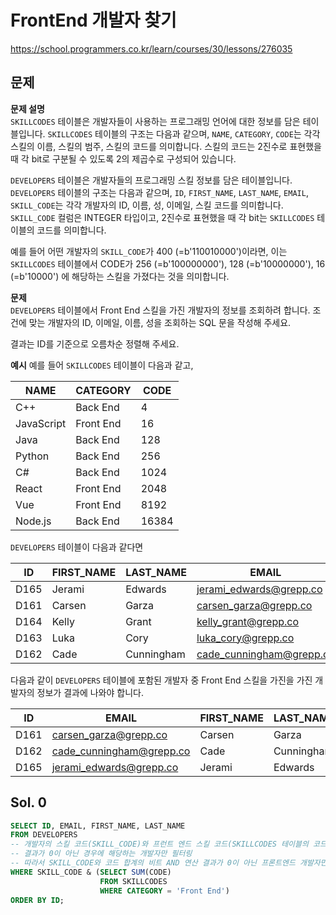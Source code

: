 # FrontEnd 개발자 찾기
https://school.programmers.co.kr/learn/courses/30/lessons/276035

## 문제
**문제 설명**   
`SKILLCODES` 테이블은 개발자들이 사용하는 프로그래밍 언어에 대한 정보를 담은 테이블입니다. `SKILLCODES` 테이블의 구조는 다음과 같으며, `NAME`, `CATEGORY`, `CODE`는 각각 스킬의 이름, 스킬의 범주, 스킬의 코드를 의미합니다. 스킬의 코드는 2진수로 표현했을 때 각 bit로 구분될 수 있도록 2의 제곱수로 구성되어 있습니다.

`DEVELOPERS` 테이블은 개발자들의 프로그래밍 스킬 정보를 담은 테이블입니다. `DEVELOPERS` 테이블의 구조는 다음과 같으며, `ID`, `FIRST_NAME`, `LAST_NAME`, `EMAIL`, `SKILL_CODE`는 각각 개발자의 ID, 이름, 성, 이메일, 스킬 코드를 의미합니다. `SKILL_CODE` 컬럼은 INTEGER 타입이고, 2진수로 표현했을 때 각 bit는 `SKILLCODES` 테이블의 코드를 의미합니다.

예를 들어 어떤 개발자의 `SKILL_CODE`가 400 (=b'110010000')이라면, 이는 `SKILLCODES` 테이블에서 CODE가 256 (=b'100000000'), 128 (=b'10000000'), 16 (=b'10000') 에 해당하는 스킬을 가졌다는 것을 의미합니다.

**문제**   
`DEVELOPERS` 테이블에서 Front End 스킬을 가진 개발자의 정보를 조회하려 합니다. 조건에 맞는 개발자의 ID, 이메일, 이름, 성을 조회하는 SQL 문을 작성해 주세요.

결과는 ID를 기준으로 오름차순 정렬해 주세요.

**예시**
예를 들어 `SKILLCODES` 테이블이 다음과 같고,

| NAME       | CATEGORY  | CODE |
|------------|-----------|------|
| C++        | Back End  | 4    |
| JavaScript | Front End | 16   |
| Java       | Back End  | 128  |
| Python     | Back End  | 256  |
| C#         | Back End  | 1024 |
| React      | Front End | 2048 |
| Vue        | Front End | 8192 |
| Node.js    | Back End  | 16384|


`DEVELOPERS` 테이블이 다음과 같다면

| ID   | FIRST_NAME | LAST_NAME   | EMAIL                     | SKILL_CODE |
|------|------------|-------------|---------------------------|------------|
| D165 | Jerami     | Edwards     | jerami_edwards@grepp.co   | 400        |
| D161 | Carsen     | Garza       | carsen_garza@grepp.co     | 2048       |
| D164 | Kelly      | Grant       | kelly_grant@grepp.co      | 1024       |
| D163 | Luka       | Cory        | luka_cory@grepp.co        | 16384      |
| D162 | Cade       | Cunningham  | cade_cunningham@grepp.co  | 8452       |


다음과 같이 `DEVELOPERS` 테이블에 포함된 개발자 중 Front End 스킬을 가진을 가진 개발자의 정보가 결과에 나와야 합니다.

| ID   | EMAIL                    | FIRST_NAME | LAST_NAME  |
|------|--------------------------|------------|------------|
| D161 | carsen_garza@grepp.co    | Carsen     | Garza      |
| D162 | cade_cunningham@grepp.co | Cade       | Cunningham |
| D165 | jerami_edwards@grepp.co  | Jerami     | Edwards    |

## Sol. 0
```sql
SELECT ID, EMAIL, FIRST_NAME, LAST_NAME
FROM DEVELOPERS
-- 개발자의 스킬 코드(SKILL_CODE)와 프런트 엔드 스킬 코드(SKILLCODES 테이블의 코드 합계)를 비트 AND 연산 
-- 결과가 0이 아닌 경우에 해당하는 개발자만 필터링 
-- 따라서 SKILL_CODE와 코드 합계의 비트 AND 연산 결과가 0이 아닌 프론트엔드 개발자만 선택
WHERE SKILL_CODE & (SELECT SUM(CODE)
                    FROM SKILLCODES
                    WHERE CATEGORY = 'Front End')
ORDER BY ID;
```